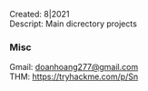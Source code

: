 Created: 8|2021   
Descript: Main dicrectory projects   
### Misc
Gmail: doanhoang277@gmail.com   
THM: https://tryhackme.com/p/Sn   
